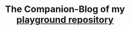 ---
layout: home
permalink: /
title: "The Companion-Blog of my [playground repository](https://github.com/clement-casse/playground)"
excerpt: >
  This website is some sort of a blog related to my [`playground` GitHub Repository](https://github.com/clement-casse/playground).
  I will provide some occasionnal writings where I explain my side projects, their purpose and what I learnt in the process of developping them.
header:
  overlay_image: /assets/images/blackboard-computer-science.jpg
  overlay_filter: 0.2
  caption: Image generated by AI with prompt "Computer Science on a blackboard", this result was really weird.
sidebar:
  nav: all-projects
author_profile: true
---